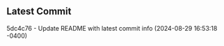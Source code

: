 
## Latest Commit
5dc4c76 - Update README with latest commit info (2024-08-29 16:53:18 -0400) <Yunxi-Zhou>
